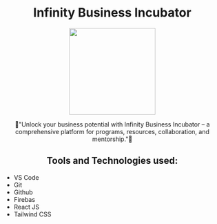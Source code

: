 <div align='center'>
  <h1>Infinity Business Incubator</h1>
  <img src = "https://github.com/aimen-moten/business-incubator/assets/80088403/e13d46f2-0f5b-4d48-9bcc-bb666cb4e52d" width=200/>
  <p>🚀"Unlock your business potential with Infinity Business Incubator – a comprehensive platform for programs, resources, collaboration, and mentorship."🚀</p>
  <h2>Tools and Technologies used: </h2>
  <ul align='left'>
    <li>VS Code</li>
    <li>Git</li>
    <li>Github</li>
    <li>Firebas</li>
    <li>React JS</li>
    <li>Tailwind CSS</li>
  </ul>
</div>
